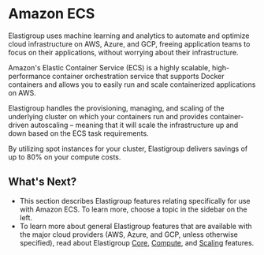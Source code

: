 <meta name="robots" content="noindex">

# Amazon ECS

Elastigroup uses machine learning and analytics to automate and optimize cloud infrastructure on AWS, Azure, and GCP, freeing application teams to focus on their applications, without worrying about their infrastructure.

Amazon's Elastic Container Service (ECS) is a highly scalable, high-performance container orchestration service that supports Docker containers and allows you to easily run and scale containerized applications on AWS.

Elastigroup handles the provisioning, managing, and scaling of the underlying cluster on which your containers run and provides container-driven autoscaling – meaning that it will scale the infrastructure up and down based on the ECS task requirements.

By utilizing spot instances for your cluster, Elastigroup delivers savings of up to 80% on your compute costs.

## What's Next?

- This section describes Elastigroup features relating specifically for use with Amazon ECS. To learn more, choose a topic in the sidebar on the left.
- To learn more about general Elastigroup features that are available with the major cloud providers (AWS, Azure, and GCP, unless otherwise specified), read about Elastigroup [Core](elastigroup/features/core-features/), [Compute](elastigroup/features/compute/), and [Scaling](elastigroup/features/scaling/) features.
